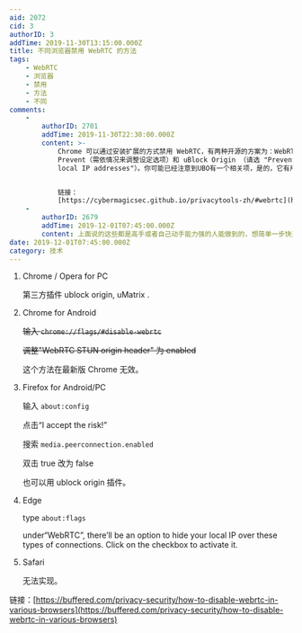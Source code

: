 ```yaml
---
aid: 2072
cid: 3
authorID: 3
addTime: 2019-11-30T13:15:00.000Z
title: 不同浏览器禁用 WebRTC 的方法
tags:
    - WebRTC
    - 浏览器
    - 禁用
    - 方法
    - 不同
comments:
    -
        authorID: 2701
        addTime: 2019-11-30T22:30:00.000Z
        content: >-
            Chrome 可以通过安装扩展的方式禁用 WebRTC，有两种开源的方案为：WebRTC Leak
            Prevent（需依情况来调整设定选项）和 uBlock Origin （请选 "Prevent WebRTC from leaking
            local IP addresses"）。你可能已经注意到UBO有一个相关项，是的，它有用。


            链接：
            [https://cybermagicsec.github.io/privacytools-zh/#webrtc](https://cybermagicsec.github.io/privacytools-zh/#webrtc)
    -
        authorID: 2679
        addTime: 2019-12-01T07:45:00.000Z
        content: 上面说的这些都是高手或者自己动手能力强的人能做到的，想简单一步快速达到此效果，可以留言
date: 2019-12-01T07:45:00.000Z
category: 技术
---
```


1.  Chrome / Opera for PC
    
    第三方插件 ublock origin, uMatrix .
    
2.  Chrome for Android
    
    <del>输入 <code>chrome://flags/#disable-webrtc</code></del>
    
    <del>调整"WebRTC STUN origin header" 为 enabled</del>
    
    这个方法在最新版 Chrome 无效。
    
3.  Firefox for Android/PC
    
    输入 `about:config`
    
    点击“I accept the risk!”
    
    搜索 `media.peerconnection.enabled`
    
    双击 true 改为 false
    
    也可以用 ublock origin 插件。
    
4.  Edge
    
    type `about:flags`
    
    under“WebRTC”, there’ll be an option to hide your local IP over these types of connections. Click on the checkbox to activate it.
    
5.  Safari
    
    无法实现。
    

链接：[https://buffered.com/privacy-security/how-to-disable-webrtc-in-various-browsers](https://buffered.com/privacy-security/how-to-disable-webrtc-in-various-browsers)
